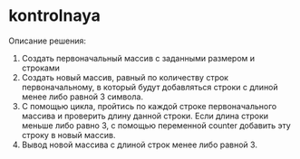 # kontrolnaya
Описание решения:
1. Создать первоначальный массив с заданными размером и строками
2. Создать новый массив, равный по количеству строк первоначальному, в который будут добавляться строки с длиной менее либо равной 3 символа.
3. С помощью цикла, пройтись по каждой строке первоначального массива и проверить длину данной строки. Если длина строки меньше либо равно 3, с помощью переменной counter добавить эту строку в новый массив.
4. Вывод новой массива с длиной строк менее либо равной 3.

